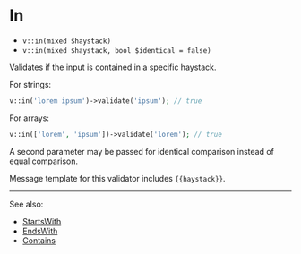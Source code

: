 # In

- `v::in(mixed $haystack)`
- `v::in(mixed $haystack, bool $identical = false)`

Validates if the input is contained in a specific haystack.

For strings:

```php
v::in('lorem ipsum')->validate('ipsum'); // true
```

For arrays:

```php
v::in(['lorem', 'ipsum'])->validate('lorem'); // true
```

A second parameter may be passed for identical comparison instead
of equal comparison.

Message template for this validator includes `{{haystack}}`.

***
See also:

  * [StartsWith](StartsWith.md)
  * [EndsWith](EndsWith.md)
  * [Contains](Contains.md)
